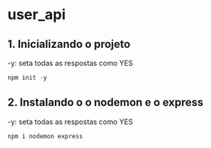 # user_api

## 1. Inicializando o projeto

-y: seta todas as respostas como YES

```js
npm init -y
```

## 2. Instalando o o nodemon e o express

-y: seta todas as respostas como YES

```js
npm i nodemon express
```